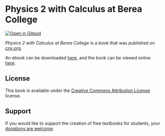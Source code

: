 # Physics 2 with Calculus at Berea College

[![Open in Gitpod](https://gitpod.io/button/open-in-gitpod.svg)](https://gitpod.io/from-referrer/)

_Physics 2 with Calculus at Berea College_ is a book that was published on [cnx.org](https://cnx.org/).

An ebook can be downloaded [here](https://github.com/cnx-user-books/cnxbook-physics-2-with-calculus-at-berea-college/releases/latest), and the book can be viewed online [here](https://github.com/cnx-user-books/cnxbook-physics-2-with-calculus-at-berea-college/releases/latest).

## License
This book is available under the [Creative Commons Attribution License](./LICENSE) license.

## Support
If you would like to support the creation of free textbooks for students, your [donations are welcome](https://riceconnect.rice.edu/donation/support-openstax-banner).
